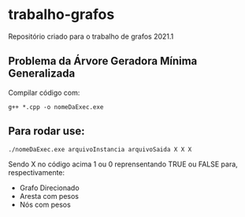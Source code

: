 # trabalho-grafos
Repositório criado para o trabalho de grafos 2021.1

## Problema da Árvore Geradora Mínima Generalizada
Compilar código com: 
```
g++ *.cpp -o nomeDaExec.exe
```

## Para rodar use: 
```
./nomeDaExec.exe arquivoInstancia arquivoSaida X X X
```

Sendo X no código acima 1 ou 0 reprensentando TRUE ou FALSE para, respectivamente: 
- Grafo Direcionado
- Aresta com pesos
- Nós com pesos
